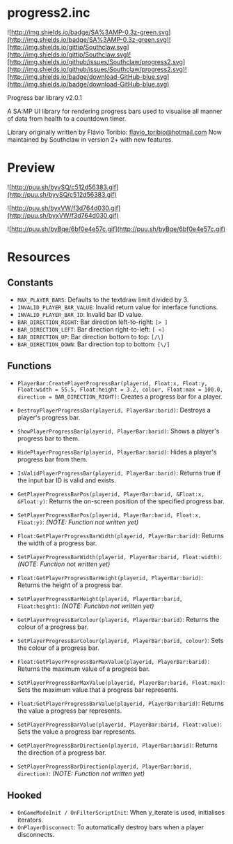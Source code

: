 # progress2.inc

![http://img.shields.io/badge/SA%3AMP-0.3z-green.svg](http://img.shields.io/badge/SA%3AMP-0.3z-green.svg)![http://img.shields.io/gittip/Southclaw.svg](http://img.shields.io/gittip/Southclaw.svg)![http://img.shields.io/github/issues/Southclaw/progress2.svg](http://img.shields.io/github/issues/Southclaw/progress2.svg)![http://img.shields.io/badge/download-GitHub-blue.svg](http://img.shields.io/badge/download-GitHub-blue.svg)

Progress bar library v2.0.1

A SA:MP UI library for rendering progress bars used to visualise all manner of data from health to a countdown timer.

Library originally written by Flávio Toribio: flavio_toribio@hotmail.com
Now maintained by Southclaw in version 2+ with new features.


# Preview

![http://puu.sh/byvSQ/c512d56383.gif](http://puu.sh/byvSQ/c512d56383.gif)

![http://puu.sh/byxVW/f3d764d030.gif](http://puu.sh/byxVW/f3d764d030.gif)

![http://puu.sh/byBqe/6bf0e4e57c.gif](http://puu.sh/byBqe/6bf0e4e57c.gif)


# Resources


## Constants

- ```MAX_PLAYER_BARS```: Defaults to the textdraw limit divided by 3.
- ```INVALID_PLAYER_BAR_VALUE```: Invalid return value for interface functions.
- ```INVALID_PLAYER_BAR_ID```: Invalid bar ID value.
- ```BAR_DIRECTION_RIGHT```: Bar direction left-to-right: ```[> ]```
- ```BAR_DIRECTION_LEFT```: Bar direction right-to-left: ```[ <]```
- ```BAR_DIRECTION_UP```: Bar direction bottom to top: ```[/\]```
- ```BAR_DIRECTION_DOWN```: Bar direction top to bottom: ```[\/]```


## Functions

- ```PlayerBar:CreatePlayerProgressBar(playerid, Float:x, Float:y, Float:width = 55.5, Float:height = 3.2, colour, Float:max = 100.0, direction = BAR_DIRECTION_RIGHT)```:
  Creates a progress bar for a player.

- ```DestroyPlayerProgressBar(playerid, PlayerBar:barid)```:
  Destroys a player's progress bar.

- ```ShowPlayerProgressBar(playerid, PlayerBar:barid)```:
  Shows a player's progress bar to them.

- ```HidePlayerProgressBar(playerid, PlayerBar:barid)```:
  Hides a player's progress bar from them.

- ```IsValidPlayerProgressBar(playerid, PlayerBar:barid)```:
  Returns true if the input bar ID is valid and exists.

- ```GetPlayerProgressBarPos(playerid, PlayerBar:barid, &Float:x, &Float:y)```:
  Returns the on-screen position of the specified progress bar.

- ```SetPlayerProgressBarPos(playerid, PlayerBar:barid, Float:x, Float:y)```:
  *(NOTE: Function not written yet)*

- ```Float:GetPlayerProgressBarWidth(playerid, PlayerBar:barid)```:
  Returns the width of a progress bar.

- ```SetPlayerProgressBarWidth(playerid, PlayerBar:barid, Float:width)```:
  *(NOTE: Function not written yet)*

- ```Float:GetPlayerProgressBarHeight(playerid, PlayerBar:barid)```:
  Returns the height of a progress bar.

- ```SetPlayerProgressBarHeight(playerid, PlayerBar:barid, Float:height)```:
  *(NOTE: Function not written yet)*

- ```GetPlayerProgressBarColour(playerid, PlayerBar:barid)```:
  Returns the colour of a progress bar.

- ```SetPlayerProgressBarColour(playerid, PlayerBar:barid, colour)```:
  Sets the colour of a progress bar.

- ```Float:GetPlayerProgressBarMaxValue(playerid, PlayerBar:barid)```:
  Returns the maximum value of a progress bar.

- ```SetPlayerProgressBarMaxValue(playerid, PlayerBar:barid, Float:max)```:
  Sets the maximum value that a progress bar represents.

- ```Float:GetPlayerProgressBarValue(playerid, PlayerBar:barid)```:
  Returns the value a progress bar represents.

- ```SetPlayerProgressBarValue(playerid, PlayerBar:barid, Float:value)```:
  Sets the value a progress bar represents.

- ```GetPlayerProgressBarDirection(playerid, PlayerBar:barid)```:
  Returns the direction of a progress bar.

- ```SetPlayerProgressBarDirection(playerid, PlayerBar:barid, direction)```:
  *(NOTE: Function not written yet)*


## Hooked

- ```OnGameModeInit / OnFilterScriptInit```: When y_iterate is used, initialises iterators.
- ```OnPlayerDisconnect```: To automatically destroy bars when a player disconnects.
